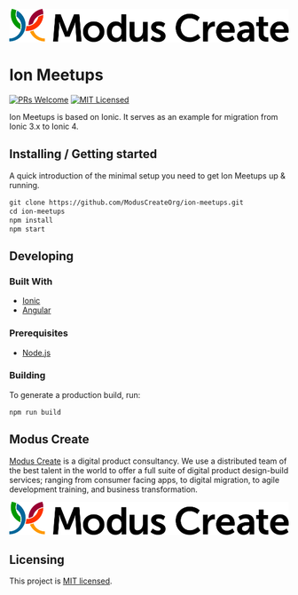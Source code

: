 [![Logo of the project](./images/modus.logo.svg)](https://moduscreate.com)

# Ion Meetups

[![PRs Welcome](https://img.shields.io/badge/PRs-welcome-brightgreen.svg?style=flat-square)](http://makeapullrequest.com)
[![MIT Licensed](https://img.shields.io/badge/license-MIT-blue.svg?style=flat-square)](https://github.com/ModusCreateOrg/ion-meetups/blob/master/LICENSE)

Ion Meetups is based on Ionic. It serves as an example for migration from Ionic 3.x to Ionic 4.

## Installing / Getting started

A quick introduction of the minimal setup you need to get Ion Meetups up &
running.

```shell
git clone https://github.com/ModusCreateOrg/ion-meetups.git
cd ion-meetups
npm install
npm start
```

## Developing

### Built With

* [Ionic](https://ionicframework.com)
* [Angular](https://angular.io)

### Prerequisites

* [Node.js](https://nodejs.org/en)

### Building

To generate a production build, run:

```shell
npm run build
```

## Modus Create

[Modus Create](https://moduscreate.com) is a digital product consultancy. We use a distributed team of the best talent in the world to offer a full suite of digital product design-build services; ranging from consumer facing apps, to digital migration, to agile development training, and business transformation.

[![Modus Create](./images/modus.logo.svg)](https://moduscreate.com)

## Licensing

This project is [MIT licensed](./LICENSE).
